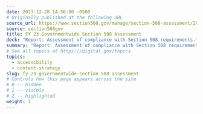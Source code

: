 ```yaml
---
date: 2023-12-28 14:56:00 -0500
# Originally published at the following URL
source_url: https://www.section508.gov/manage/section-508-assessment/2023/
source: section508gov
title: FY 23 Governmentwide Section 508 Assessment
deck: "Report: Assessment of compliance with Section 508 requirements."
summary: "Report: Assessment of compliance with Section 508 requirements."
# See all topics at https://digital.gov/topics
topics:
  - accessibility
  - content-strategy
slug: fy-23-governmentwide-section-508-assessment
# Controls how this page appears across the site
# 0 -- hidden
# 1 -- visible
# 2 -- highlighted
weight: 1
---
```

